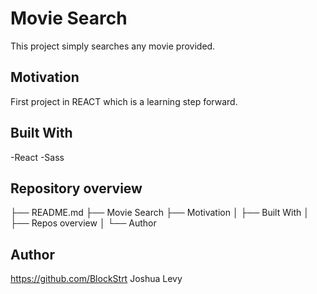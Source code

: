 # Movie Search

This project simply searches any movie provided. 


## Motivation

First project in REACT which is a learning step forward.


## Built With
-React
-Sass


## Repository overview

├── README.md
├── Movie Search
├── Motivation
│   ├── Built With
│   ├── Repos overview
│   └── Author


## Author

https://github.com/BlockStrt Joshua Levy
